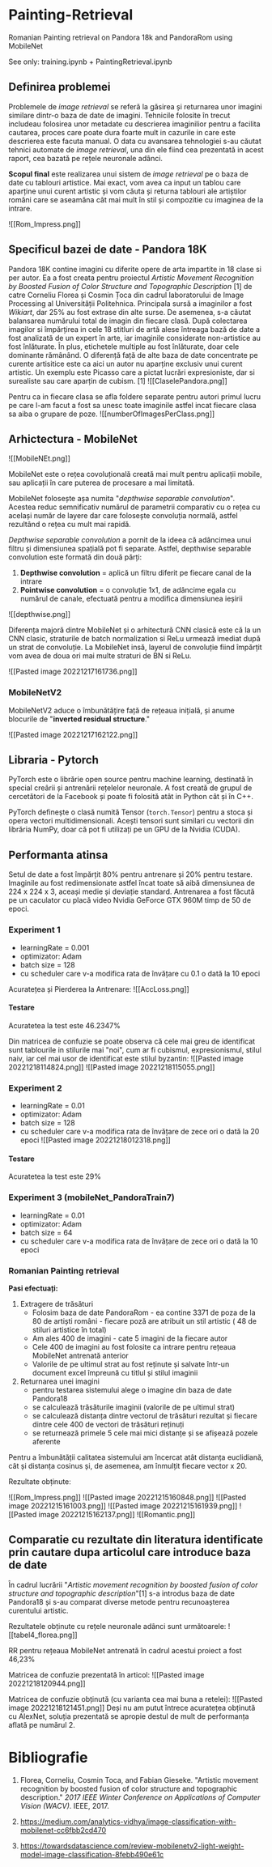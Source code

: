 # Painting-Retrieval
Romanian Painting retrieval on Pandora 18k and PandoraRom using MobileNet

See only: training.ipynb  + PaintingRetrieval.ipynb

## Definirea problemei

Problemele de *image retrieval* se referă la găsirea și returnarea unor imagini similare dintr-o baza de date de imagini. Tehnicile folosite în trecut includeau folosirea unor metadate cu descrierea imaginilior pentru a facilita cautarea, proces care poate dura foarte mult in cazurile in care este descrierea este facuta manual.
O data cu avansarea tehnologiei s-au căutat tehnici automate de *image retrieval*, una din ele fiind cea prezentată in acest raport, cea bazată pe rețele neuronale adânci. 

**Scopul final** este realizarea unui sistem de *image retrieval* pe o baza de date cu tablouri artistice. Mai exact, vom avea ca input un tablou care aparține unui curent artistic și vom căuta și returna tablouri ale artiștilor români care se aseamăna cât mai mult în stil și compozitie cu imaginea de la intrare.  

![[Rom_Impress.png]]


## Specificul bazei de date - Pandora 18K

Pandora 18K contine imagini cu diferite opere de arta impartite in 18 clase si per autor. Ea a fost creata pentru proiectul *Artistic Movement Recognition by Boosted Fusion of Color Structure and Topographic Description* [1] de catre Corneliu Florea și Cosmin Țoca din cadrul laboratorului de Image Processing al Universității Politehnica. Principala sursă a imaginilor a fost *Wikiart*, dar 25% au fost extrase din alte surse. De asemenea, s-a căutat balansarea numărului total de imagin din fiecare clasă. După colectarea imagilor si împărțirea in cele 18 stitluri de artă alese întreaga bază de date a fost analizată de un expert în arte, iar imaginile considerate non-artistice au fost înlăturate. În plus, etichetele multiple au fost înlăturate, doar cele dominante rămânând. 
O  diferență față de alte baza de date concentrate pe curente artisitice este ca aici un autor nu aparține exclusiv unui curent artistic. Un exemplu este Picasso care a pictat lucrări expresioniste, dar si surealiste sau care aparțin de cubism. [1]
![[ClaselePandora.png]]

Pentru ca in fiecare clasa se afla foldere separate pentru autori primul lucru pe care l-am facut a fost sa unesc toate imaginile astfel incat fiecare clasa sa aiba o grupare de poze. 
![[numberOfImagesPerClass.png]]

## Arhictectura - MobileNet
![[MobileNEt.png]]

MobileNet este o rețea covoluțională creată mai mult pentru aplicații mobile, sau aplicații în care puterea de procesare a mai limitată.

MobileNet folosește așa numita "*depthwise separable convolution*". Acestea reduc semnificativ numărul de parametrii comparativ cu o rețea cu același număr de layere dar care folosește convoluția normală, astfel rezultând o rețea cu mult mai rapidă.

*Depthwise separable convolution* a pornit de la ideea că adâncimea unui filtru și dimensiunea spațială pot fi separate. Astfel, depthwise separable convolution este formată din două părți:

1. **Depthwise convolution** = aplică un filtru diferit pe fiecare canal de la intrare
2. **Pointwise convolution** = o convoluție 1x1, de adâncime egala cu numărul de canale, efectuată pentru a modifica dimensiunea ieșirii

![[depthwise.png]]

Diferența majoră dintre MobileNet și o arhitectură CNN clasică este că la un CNN clasic, straturile de batch normalization si ReLu urmează imediat după un strat de convoluție. La MobileNet insă, layerul de convoluție fiind împărțit vom avea de doua ori mai multe straturi de BN si ReLu.

![[Pasted image 20221217161736.png]]

### MobileNetV2

MobileNetV2 aduce o îmbunătățire față de rețeaua inițială, și anume blocurile de "**inverted residual structure**."

![[Pasted image 20221217162122.png]]

## Libraria - Pytorch

PyTorch este o librărie open source pentru machine learning, destinată în special creârii și antrenării rețelelor neuronale. A fost creată de grupul de cercetători de la Facebook și poate fi folosită atât in Python cât și în C++.

PyTorch definește o clasă numită Tensor (`torch.Tensor`) pentru a stoca și opera vectori multidimensionali. Acești tensori sunt similari cu vectorii din librăria NumPy, doar că pot fi utilizați pe un GPU de la Nvidia (CUDA).


## Performanta atinsa 

Setul de date a fost împărțit 80% pentru antrenare și 20% pentru testare. Imaginile au fost redimensionate astfel încat toate să aibă dimensiunea de 224 x 224 x 3, aceași medie și deviație standard. Antrenarea a fost făcută pe un caculator cu placă video Nvidia GeForce GTX 960M timp de 50 de epoci.

### Experiment 1 

- learningRate = 0.001
- optimizator: Adam
- batch size = 128
- cu scheduler care v-a modifica rata de învățare cu 0.1 o dată la 10 epoci

Acuratețea și Pierderea la Antrenare:
![[AccLoss.png]]
#### Testare
Acuratetea la test este 46.2347%

Din matricea de confuzie se poate observa că cele mai greu de identificat sunt tablourile in stilurile mai "noi", cum ar fi cubismul, expresionismul, stilul naiv, iar cel mai usor de identificat este stilul byzantin:
![[Pasted image 20221218114824.png]]
![[Pasted image 20221218115055.png]]
### Experiment 2
- learningRate = 0.01
- optimizator: Adam
- batch size = 128
- cu scheduler care v-a modifica rata de învățare de zece ori o dată la 20 epoci
![[Pasted image 20221218012318.png]]
#### Testare
Acuratetea la test este 29%

### Experiment 3 (mobileNet_PandoraTrain7)
 
- learningRate = 0.01
- optimizator: Adam
- batch size = 64
- cu scheduler care v-a modifica rata de învățare de zece ori o dată la 10 epoci



### Romanian Painting retrieval 

**Pasi efectuați:**
1. Extragere de trăsături
	- Folosim baza de date PandoraRom 
			- ea contine 3371 de poza de la 80 de artiști români
			- fiecare poză are atribuit un stil artistic ( 48 de stiluri artistice în total)
	- Am ales 400 de imagini - cate 5 imagini de la fiecare autor
	- Cele 400 de imagini au fost folosite ca intrare pentru rețeaua MobileNet antrenată anterior
	- Valorile de pe ultimul strat au fost reținute și salvate într-un document excel împreună cu titlul și stilul imaginii
2. Returnarea unei imagini
	- pentru testarea sistemului alege o imagine din baza de date Pandora18
	- se calculează trăsăturile imaginii (valorile de pe ultimul strat)
	- se calculează distanța dintre vectorul de trăsături rezultat și fiecare dintre cele 400 de vectori de trăsături reținuți
	- se returnează primele 5 cele mai mici distanțe și se afișează pozele aferente

Pentru a îmbunătății calitatea sistemului am încercat atât distanța euclidiană, cât și distanța cosinus și, de asemenea, am înmulțit fiecare vector x 20. 

Rezultate obținute: 

![[Rom_Impress.png]]
![[Pasted image 20221215160848.png]]
![[Pasted image 20221215161003.png]]
![[Pasted image 20221215161939.png]]
![[Pasted image 20221215162137.png]]
![[Romantic.png]]




## Comparatie cu rezultate din literatura identificate prin cautare dupa articolul care introduce baza de date


În cadrul lucrării "*Artistic movement recognition by boosted fusion of color structure and topographic description*"[1] s-a introdus baza de date Pandora18 și s-au comparat diverse metode pentru recunoașterea curentului artistic. 

Rezultatele obținute cu rețele neuronale adânci sunt următoarele:
![[tabel4_florea.png]]

RR pentru rețeaua MobileNet antrenată în cadrul acestui proiect a fost 46,23%

Matricea de confuzie prezentată în articol:
![[Pasted image 20221218120944.png]]

Matricea de confuzie obținută (cu varianta cea mai buna a retelei):
![[Pasted image 20221218121451.png]]
Deși nu am putut întrece acuratețea obținută cu AlexNet, soluția prezentată se apropie destul de mult de performanța aflată pe numărul 2.

# Bibliografie

1. Florea, Corneliu, Cosmin Toca, and Fabian Gieseke. "Artistic movement recognition by boosted fusion of color structure and topographic description." _2017 IEEE Winter Conference on Applications of Computer Vision (WACV)_. IEEE, 2017.

2. https://medium.com/analytics-vidhya/image-classification-with-mobilenet-cc6fbb2cd470

3. https://towardsdatascience.com/review-mobilenetv2-light-weight-model-image-classification-8febb490e61c

